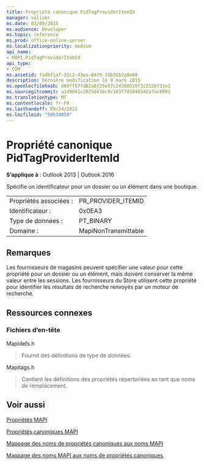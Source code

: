 ```yaml
---
title: Propriété canonique PidTagProviderItemId
manager: soliver
ms.date: 03/09/2015
ms.audience: Developer
ms.topic: reference
ms.prod: office-online-server
ms.localizationpriority: medium
api_name:
- MAPI.PidTagProviderItemId
api_type:
- COM
ms.assetid: fadbf1af-32c2-43ea-8475-15b31b2a9e68
description: Dernière modification le 9 mars 2015
ms.openlocfilehash: d69ff57fd02a6f25e97c24360519f3c215b731e1
ms.sourcegitcommit: a1d9041c20256616c9c183f7d1049142a7ac6991
ms.translationtype: MT
ms.contentlocale: fr-FR
ms.lasthandoff: 09/24/2021
ms.locfileid: "59574859"
---
```

# <a name="pidtagprovideritemid-canonical-property"></a>Propriété canonique PidTagProviderItemId

  
  
**S’applique à** : Outlook 2013 | Outlook 2016 
  
Spécifie un identificateur pour un dossier ou un élément dans une boutique.
  
|||
|:-----|:-----|
|Propriétés associées :  <br/> |PR_PROVIDER_ITEMID  <br/> |
|Identificateur :  <br/> |0x0EA3  <br/> |
|Type de données :  <br/> |PT_BINARY  <br/> |
|Domaine :  <br/> |MapiNonTransmittable  <br/> |
   
## <a name="remarks"></a>Remarques

Les fournisseurs de magasins peuvent spécifier une valeur pour cette propriété pour un dossier ou un élément, mais doivent conserver la même valeur entre les sessions. Les fournisseurs du Store utilisent cette propriété pour identifier les résultats de recherche renvoyés par un moteur de recherche.
  
## <a name="related-resources"></a>Ressources connexes

### <a name="header-files"></a>Fichiers d’en-tête

Mapidefs.h
  
> Fournit des définitions de type de données.
    
Mapitags.h
  
> Contient les définitions des propriétés répertoriées en tant que noms de remplacement.
    
## <a name="see-also"></a>Voir aussi



[Propriétés MAPI](mapi-properties.md)
  
[Propriétés canoniques MAPI](mapi-canonical-properties.md)
  
[Mappage des noms de propriétés canoniques aux noms MAPI](mapping-canonical-property-names-to-mapi-names.md)
  
[Mappage des noms MAPI aux noms de propriétés canoniques](mapping-mapi-names-to-canonical-property-names.md)

